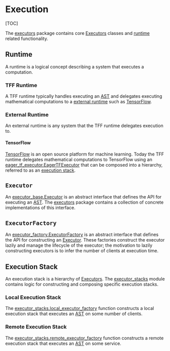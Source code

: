 # Execution

[TOC]

The
[executors](https://github.com/tensorflow/federated/blob/master/tensorflow_federated/python/core/impl/executors)
package contains core [Executors](#executor) classes and [runtime](#runtime)
related functionality.

## Runtime

A runtime is a logical concept describing a system that executes a computation.

### TFF Runtime

A TFF runtime typically handles executing an [AST](compilation.md#ast) and
delegates executing mathematical computations to a
[external runtime](#external-runtime) such as [TensorFlow](#tensorflow).

### External Runtime

An external runtime is any system that the TFF runtime delegates execution to.

#### TensorFlow

[TensorFlow](https://www.tensorflow.org/) is an open source platform for machine
learning. Today the TFF runtime delegates mathematical computations to
TensorFlow using an
[eager_tf_executor.EagerTFExecutor](https://github.com/tensorflow/federated/blob/master/tensorflow_federated/python/core/impl/executors/eager_tf_executor.py)
that can be composed into a hierarchy, referred to as an
[execution stack](#execution-stack).

## `Executor`

An
[executor_base.Executor](https://github.com/tensorflow/federated/blob/master/tensorflow_federated/python/core/impl/executors/executor_base.py)
is an abstract interface that defines the API for executing an
[AST](compilation.md#ast). The
[executors](https://github.com/tensorflow/federated/blob/master/tensorflow_federated/python/core/impl/executors)
package contains a collection of concrete implementations of this interface.

## `ExecutorFactory`

An
[executor_factory.ExecutorFactory](https://github.com/tensorflow/federated/blob/master/tensorflow_federated/python/core/impl/executors/executor_factory.py)
is an abstract interface that defines the API for constructing an
[Executor](#executor). These factories construct the executor lazily and manage
the lifecycle of the executor; the motivation to lazily constructing executors
is to infer the number of clients at execution time.

## Execution Stack

An execution stack is a hierarchy of [Executors](#executor). The
[executor_stacks](https://github.com/tensorflow/federated/blob/master/tensorflow_federated/python/core/impl/executors/executor_stacks.py)
module contains logic for constructing and composing specific execution stacks.

### Local Execution Stack

The
[executor_stacks.local_executor_factory](https://github.com/tensorflow/federated/blob/master/tensorflow_federated/python/core/impl/executors/executor_stacks.py)
function constructs a local execution stack that executes an
[AST](compilation.md#ast) on some number of clients.

### Remote Execution Stack

The
[executor_stacks.remote_executor_factory](https://github.com/tensorflow/federated/blob/master/tensorflow_federated/python/core/impl/executors/executor_stacks.py)
function constructs a remote execution stack that executes an
[AST](compilation.md#ast) on some service.
